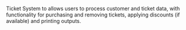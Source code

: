 Ticket System to allows users to process customer and ticket data, with functionality for purchasing and removing tickets, applying discounts (if available) and printing outputs.
